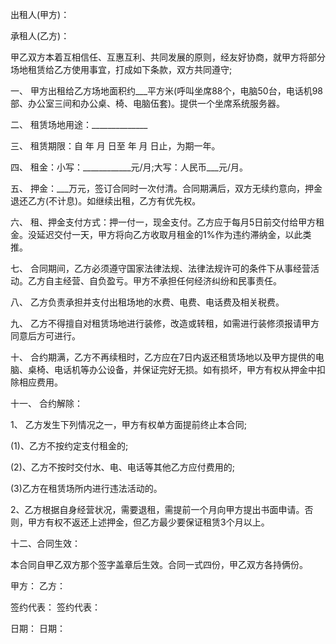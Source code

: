 
 


出租人(甲方)：


承租人(乙方)：


甲乙双方本着互相信任、互惠互利、共同发展的原则，经友好协商，就甲方将部分场地租赁给乙方使用事宜，打成如下条款，双方共同遵守;


一、 甲方出租给乙方场地面积约___平方米(呼叫坐席88个，电脑50台，电话机98部、办公室三间和办公桌、椅、电脑伍套)。提供一个坐席系统服务器。


二、 租赁场地用途：______________


三、 租赁期限：自 年 月 日至 年 月 日止，为期一年。


四、 租金：小写：____________元/月;大写：人民币___元/月。


五、 押金：___万元，签订合同时一次付清。合同期满后，双方无续约意向，押金退还乙方(不计息)。如继续出租，乙方有优先权。


六、 租、押金支付方式：押一付一，现金支付。乙方应于每月5日前交付给甲方租金。没延迟交付一天，甲方将向乙方收取月租金的1%作为违约滞纳金，以此类推。


七、 合同期间，乙方必须遵守国家法律法规、法律法规许可的条件下从事经营活动。乙方自主经营、自负盈亏。甲方不承担任何经济纠纷和民事责任。


八、 乙方负责承担并支付出租场地的水费、电费、电话费及相关税费。


九、 乙方不得擅自对租赁场地进行装修，改造或转租，如需进行装修须报请甲方同意后方可进行。


十、 合约期满，乙方不再续租时，乙方应在7日内返还租赁场地以及甲方提供的电脑、桌椅、电话机等办公设备，并保证完好无损。如有损坏，甲方有权从押金中扣除相应费用。


十一、 合约解除：


1、 乙方发生下列情况之一，甲方有权单方面提前终止本合同;


(1)、乙方不按约定支付租金的;


(2)、乙方不按时交付水、电、电话等其他乙方应付费用的;


(3)乙方在租赁场所内进行违法活动的。


2、乙方根据自身经营状况，需要退租，需提前一个月向甲方提出书面申请。否则，甲方有权不返还上述押金，但乙方最少要保证租赁3个月以上。


十二、合同生效：


本合同自甲乙双方那个签字盖章后生效。合同一式四份，甲乙双方各持俩份。


甲方： 乙方：


签约代表： 签约代表：


日期： 日期：
 


 

 
 
 
 
 
  


  
 

  


  


  
 
 
 
 

